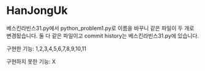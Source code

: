 # HanJongUk

베스킨라빈스31.py에서 python_problem1.py로 이름을 바꾸니 같은 파일이 두 개로 변경됬습니다.
둘 다 같은 파일이고 commit history는 베스킨라빈스31.py에 있습니다.

구현한 기능: 1,2,3,4,5,6,7,8,9,10,11

구현하지 못한 기능: X

